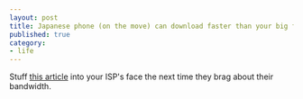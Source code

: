 ```yaml
---
layout: post
title: Japanese phone (on the move) can download faster than your big fat broadband
published: true
category:
- life
---
```

Stuff [this article](http://james.seng.cc/archives/2005/01/03/docomo_achieves_1gbps_in_4g_trials.html) into your ISP's face the next time they brag about their bandwidth.

